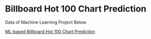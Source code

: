 # Billboard Hot 100 Chart Prediction
Data of Machine Learning Project Below  
  
[ML-based Billboard Hot 100 Chart Prediction](https://playful-visualization.netlify.app/2/)  
